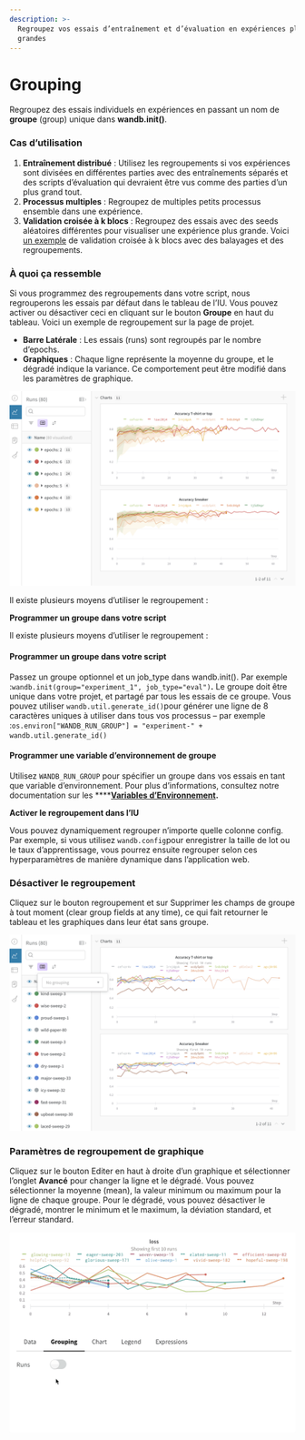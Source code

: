 ```yaml
---
description: >-
  Regroupez vos essais d’entraînement et d’évaluation en expériences plus
  grandes
---
```


# Grouping

Regroupez des essais individuels en expériences en passant un nom de **groupe** \(group\) unique dans **wandb.init\(\)**.

### Cas d’utilisation

1. **Entraînement distribué** : Utilisez les regroupements si vos expériences sont divisées en différentes parties avec des entraînements séparés et des scripts d’évaluation qui devraient être vus comme des parties d’un plus grand tout.
2. **Processus multiples** : Regroupez de multiples petits processus ensemble dans une expérience.
3. **Validation croisée à k blocs** : Regroupez des essais avec des seeds aléatoires différentes pour visualiser une expérience plus grande. Voici [un exemple](https://github.com/wandb/examples/tree/master/examples/wandb-sweeps/sweeps-cross-validation) de validation croisée à k blocs avec des balayages et des regroupements.

### À quoi ça ressemble

Si vous programmez des regroupements dans votre script, nous regrouperons les essais par défaut dans le tableau de l’IU. Vous pouvez activer ou désactiver ceci en cliquant sur le bouton **Groupe** en haut du tableau. Voici un exemple de regroupement sur la page de projet.

*   **Barre Latérale** : Les essais \(runs\) sont regroupés par le nombre d’epochs.
* **Graphiques** : Chaque ligne représente la moyenne du groupe, et le dégradé indique la variance. Ce comportement peut être modifié dans les paramètres de graphique.

![](../.gitbook/assets/demo-grouping.png)

Il existe plusieurs moyens d’utiliser le regroupement :

**Programmer un groupe dans votre script**

  
Il existe plusieurs moyens d’utiliser le regroupement :

#### Programmer un groupe dans votre script

Passez un groupe optionnel et un job\_type dans wandb.init\(\). Par exemple :`wandb.init(group="experiment_1", job_type="eval")`**.** Le groupe doit être unique dans votre projet, et partagé par tous les essais de ce groupe. Vous pouvez utiliser `wandb.util.generate_id()`pour générer une ligne de 8 caractères uniques à utiliser dans tous vos processus – par exemple :`os.environ["WANDB_RUN_GROUP"] = "experiment-" + wandb.util.generate_id()`

#### Programmer une variable d’environnement de groupe

Utilisez `WANDB_RUN_GROUP` pour spécifier un groupe dans vos essais en tant que variable d’environnement. Pour plus d’informations, consultez notre documentation sur les ****[**Variables d’Environnement**](https://docs.wandb.ai/library/environment-variables)**.**

 **Activer le regroupement dans l’IU**

Vous pouvez dynamiquement regrouper n’importe quelle colonne config. Par exemple, si vous utilisez `wandb.config`pour enregistrer la taille de lot ou le taux d’apprentissage, vous pourrez ensuite regrouper selon ces hyperparamètres de manière dynamique dans l’application web.

###  Désactiver le regroupement

Cliquez sur le bouton regroupement et sur Supprimer les champs de groupe à tout moment \(clear group fields at any time\), ce qui fait retourner le tableau et les graphiques dans leur état sans groupe.

![](../.gitbook/assets/demo-no-grouping.png)

###  Paramètres de regroupement de graphique

Cliquez sur le bouton Editer en haut à droite d’un graphique et sélectionner l’onglet **Avancé** pour changer la ligne et le dégradé. Vous pouvez sélectionner la moyenne \(mean\), la valeur minimum ou maximum pour la ligne de chaque groupe. Pour le dégradé, vous pouvez désactiver le dégradé, montrer le minimum et le maximum, la déviation standard, et l’erreur standard.  


![](../.gitbook/assets/demo-grouping-options-for-line-plots.gif)




